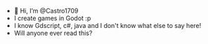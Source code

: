 - 👋 Hi, I’m @Castro1709
- I create games in Godot :p
- I know Gdscript, c#, java and I don't know what else to say here!
- Will anyone ever read this?

<!---
Castro1709/Castro1709 is a ✨ special ✨ repository because its `README.md` (this file) appears on your GitHub profile.
You can click the Preview link to take a look at your changes.
--->
